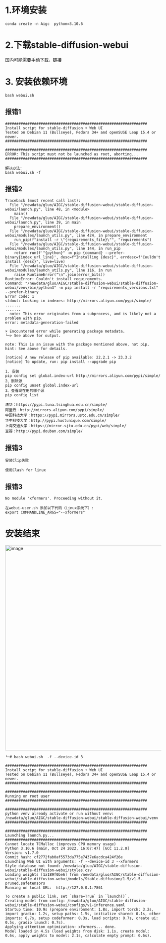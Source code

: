 # 1.环境安装
```
conda create -n Aigc  python=3.10.6 
```
# 2.下载stable-diffusion-webui
国内可能需要手动下载，[链接](https://github.com/AUTOMATIC1111/stable-diffusion-webui.git)
# 3. 安装依赖环境
```bash webui.sh```
## 报错1
```
################################################################
Install script for stable-diffusion + Web UI
Tested on Debian 11 (Bullseye), Fedora 34+ and openSUSE Leap 15.4 or newer.
################################################################

################################################################
ERROR: This script must not be launched as root, aborting...
################################################################
```
```
解决办法:
bash webui.sh -f   
```
## 报错2

```
Traceback (most recent call last):
  File "/newdata/gluo/AIGC/stable-diffusion-webui/stable-diffusion-webui/launch.py", line 48, in <module>
    main()
  File "/newdata/gluo/AIGC/stable-diffusion-webui/stable-diffusion-webui/launch.py", line 39, in main
    prepare_environment()
  File "/newdata/gluo/AIGC/stable-diffusion-webui/stable-diffusion-webui/modules/launch_utils.py", line 424, in prepare_environment
    run_pip(f"install -r \"{requirements_file}\"", "requirements")
  File "/newdata/gluo/AIGC/stable-diffusion-webui/stable-diffusion-webui/modules/launch_utils.py", line 144, in run_pip
    return run(f'"{python}" -m pip {command} --prefer-binary{index_url_line}', desc=f"Installing {desc}", errdesc=f"Couldn't install {desc}", live=live)
  File "/newdata/gluo/AIGC/stable-diffusion-webui/stable-diffusion-webui/modules/launch_utils.py", line 116, in run
    raise RuntimeError("\n".join(error_bits))
RuntimeError: Couldn't install requirements.
Command: "/newdata/gluo/AIGC/stable-diffusion-webui/stable-diffusion-webui/venv/bin/python3" -m pip install -r "requirements_versions.txt" --prefer-binary
Error code: 1
stdout: Looking in indexes: http://mirrors.aliyun.com/pypi/simple/
.......
.......
  note: This error originates from a subprocess, and is likely not a problem with pip.
error: metadata-generation-failed

× Encountered error while generating package metadata.
╰─> See above for output.

note: This is an issue with the package mentioned above, not pip.
hint: See above for details.

[notice] A new release of pip available: 22.2.1 -> 23.3.2
[notice] To update, run: pip install --upgrade pip
```
```
1. 安装
pip config set global.index-url http://mirrors.aliyun.com/pypi/simple/ 
2、删除源
pip config unset global.index-url
3、查看现在用的哪个源
pip config list
```

```
清华：https://pypi.tuna.tsinghua.edu.cn/simple/
阿里云：http://mirrors.aliyun.com/pypi/simple/
中国科技大学：https://pypi.mirrors.ustc.edu.cn/simple/
华中科技大学：http://pypi.hustunique.com/simple/
上海交通大学：https://mirror.sjtu.edu.cn/pypi/web/simple/
豆瓣：http://pypi.douban.com/simple/
```

## 报错3 
```
安装Clip失败
```
```
使用Clash for linux
```
## 报错3
```
No module 'xformers'. Proceeding without it.
```
```
在webui-user.sh 添加以下代码（Linux系统下）:
export COMMANDLINE_ARGS="--xformers"
```
# 安装结束

<img width="660" alt="image" src="https://github.com/Hlufies/AIGC/assets/130231524/9bfa4844-64ba-4b10-8f92-a082c009d44f">


```
╰─# bash webui.sh  -f --device-id 3

################################################################
Install script for stable-diffusion + Web UI
Tested on Debian 11 (Bullseye), Fedora 34+ and openSUSE Leap 15.4 or newer.
################################################################

################################################################
Running on root user
################################################################

################################################################
python venv already activate or run without venv: /newdata/gluo/AIGC/stable-diffusion-webui/stable-diffusion-webui/venv
################################################################

################################################################
Launching launch.py...
################################################################
Cannot locate TCMalloc (improves CPU memory usage)
Python 3.10.6 (main, Oct 24 2022, 16:07:47) [GCC 11.2.0]
Version: v1.7.0
Commit hash: cf2772fab0af5573da775e7437e6acdca424f26e
Launching Web UI with arguments: -f --device-id 3 --xformers
Style database not found: /newdata/gluo/AIGC/stable-diffusion-webui/stable-diffusion-webui/styles.csv
Loading weights [1a189f0be6] from /newdata/gluo/AIGC/stable-diffusion-webui/stable-diffusion-webui/models/Stable-diffusion/1.5/v1-5-pruned.safetensors
Running on local URL:  http://127.0.0.1:7861

To create a public link, set `share=True` in `launch()`.
Creating model from config: /newdata/gluo/AIGC/stable-diffusion-webui/stable-diffusion-webui/configs/v1-inference.yaml
Startup time: 10.9s (prepare environment: 1.8s, import torch: 3.2s, import gradio: 1.2s, setup paths: 1.5s, initialize shared: 0.1s, other imports: 0.7s, setup codeformer: 0.3s, load scripts: 0.7s, create ui: 0.5s, gradio launch: 0.7s).
Applying attention optimization: xformers... done.
Model loaded in 4.5s (load weights from disk: 1.1s, create model: 0.6s, apply weights to model: 2.1s, calculate empty prompt: 0.6s).
```
